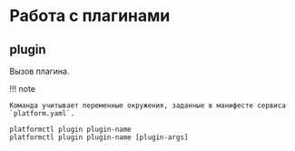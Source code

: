 # Работа с плагинами

## plugin

Вызов плагина.

!!! note

    Команда учитывает переменные окружения, заданные в манифесте сервиса
    `platform.yaml`.

```shell
platformctl plugin plugin-name
platformctl plugin plugin-name [plugin-args]
```
